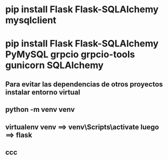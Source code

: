 
# pip install Flask Flask-SQLAlchemy mysqlclient 
# pip install Flask Flask-SQLAlchemy PyMySQL grpcio grpcio-tools gunicorn SQLAlchemy
## Para evitar las dependencias de otros proyectos instalar entorno virtual 
## python -m venv venv
## virtualenv venv ==> venv\Scripts\activate luego ==> flask 
## ccc
